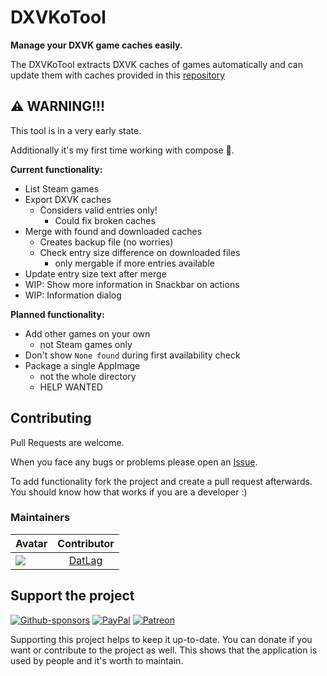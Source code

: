 # DXVKoTool

**Manage your DXVK game caches easily.**

The DXVKoTool extracts DXVK caches of games automatically and can update them with caches provided in this [repository](https://github.com/begin-theadventure/dxvk-caches/tree/main/dxvk-caches)

## ⚠ WARNING!!!

This tool is in a very early state.

Additionally it's my first time working with compose 😬.

**Current functionality:**

- List Steam games
- Export DXVK caches
  - Considers valid entries only!
    - Could fix broken caches
- Merge with found and downloaded caches
  - Creates backup file (no worries)
  - Check entry size difference on downloaded files
    - only mergable if more entries available
- Update entry size text after merge
- WIP: Show more information in Snackbar on actions
- WIP: Information dialog
  
**Planned functionality:**

- Add other games on your own
  - not Steam games only
- Don't show ```None found``` during first availability check
- Package a single AppImage
  - not the whole directory
  - HELP WANTED

## Contributing

Pull Requests are welcome.

When you face any bugs or problems please open an [Issue](https://github.com/DATL4G/DXVKoTool/issues/new/choose).

To add functionality fork the project and create a pull request afterwards. You should know how that works if you are a developer :)

### Maintainers

| Avatar | Contributor |
|---|:---:|
| [![](https://avatars3.githubusercontent.com/u/46448715?s=50&v=4)](https://github.com/DatL4g) | [DatLag](https://github.com/DatL4g) |

## Support the project

[![Github-sponsors](https://img.shields.io/badge/sponsor-30363D?style=for-the-badge&logo=GitHub-Sponsors&logoColor=#EA4AAA)](https://github.com/sponsors/DATL4G)
[![PayPal](https://img.shields.io/badge/PayPal-00457C?style=for-the-badge&logo=paypal&logoColor=white)](https://paypal.me/datlag)
[![Patreon](https://img.shields.io/badge/Patreon-F96854?style=for-the-badge&logo=patreon&logoColor=white)](https://www.patreon.com/datlag)

Supporting this project helps to keep it up-to-date. You can donate if you want or contribute to the project as well.
This shows that the application is used by people and it's worth to maintain.
